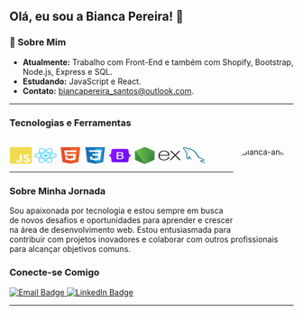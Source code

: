 ## Olá, eu sou a Bianca Pereira! 👋

### 🚀 Sobre Mim

- **Atualmente:** Trabalho com Front-End e também com Shopify, Bootstrap, Node.js, Express e SQL.
- **Estudando:** JavaScript e React.
- **Contato:** [biancapereira_santos@outlook.com](mailto:biancapereira_santos@outlook.com).

---

### Tecnologias e Ferramentas

<div style="display: inline_block"><br>
  <img align="center" alt="Bianca-Js" height="30" width="40" src="https://raw.githubusercontent.com/devicons/devicon/master/icons/javascript/javascript-plain.svg">
  <img align="center" alt="Bianca-React" height="30" width="40" src="https://raw.githubusercontent.com/devicons/devicon/master/icons/react/react-original.svg">
  <img align="center" alt="Bianca-HTML" height="30" width="40" src="https://raw.githubusercontent.com/devicons/devicon/master/icons/html5/html5-original.svg">
  <img align="center" alt="Bianca-CSS" height="30" width="40" src="https://raw.githubusercontent.com/devicons/devicon/master/icons/css3/css3-original.svg">
  <img align="center" alt="Bianca-Bootstrap" height="30" width="40" src="https://raw.githubusercontent.com/devicons/devicon/master/icons/bootstrap/bootstrap-original.svg">
  <img align="center" alt="Bianca-Node" height="30" width="40" src="https://raw.githubusercontent.com/devicons/devicon/master/icons/nodejs/nodejs-original.svg">
  <img align="center" alt="Bianca-Express" height="30" width="40" src="https://raw.githubusercontent.com/devicons/devicon/master/icons/express/express-original.svg">
  <img align="center" alt="Bianca-SQL" height="30" width="40" src="https://raw.githubusercontent.com/devicons/devicon/master/icons/mysql/mysql-original.svg">
  <img align="right" alt="Bianca-anime" height="150" style="border-radius:50px;" src="https://i.imgur.com/59vK52I.png">
</div>

---
### Sobre Minha Jornada

Sou apaixonada por tecnologia e estou sempre em busca de novos desafios e oportunidades para aprender e crescer na área de desenvolvimento web. Estou entusiasmada para contribuir com projetos inovadores e colaborar com outros profissionais para alcançar objetivos comuns.

### Conecte-se Comigo

<div> 
  <a href="mailto:biancapereira_santos@outlook.com">
    <img src="https://img.shields.io/badge/-Email-%23333?style=for-the-badge&logo=gmail&logoColor=white" alt="Email Badge">
  </a>
  <a href="https://www.linkedin.com/in/biancaspereira/" target="_blank">
    <img src="https://img.shields.io/badge/-LinkedIn-%230077B5?style=for-the-badge&logo=linkedin&logoColor=white" alt="LinkedIn Badge">
  </a> 
</div>

---

